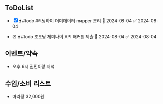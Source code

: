 
## ToDoList
<!-- {우선순위} {Tasks} {Due Date} {Strart Date} {End Date} -->
- [x] ⏫ #todo #러닝하이 더미데이터 mapper 분리 📅 2024-08-04 ✅ 2024-08-04
- [x] <!-- taskss-->⏫ #todo 조코딩 제미나이 API 해커톤 제출 📅 2024-08-04 ✅ 2024-08-04


## 이벤트/약속
- <!-- 예정된 약속 or 예상치 못하게 발생한 이벤트 -->오후 6시 권민이랑 저녁

## 수입/소비 리스트
- <!-- 얼만큼 썼는지 --> 마라탕 32,000원